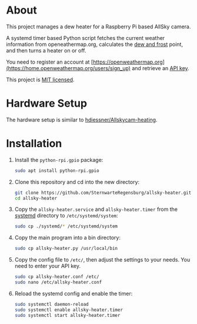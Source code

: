 # About

This project manages a dew heater for a Raspberry Pi based AllSky camera.

A systemd timer based Python script fetches the current weather information from openeathermap.org, calculates the
[dew and frost](https://gist.github.com/sourceperl/45587ea99ff123745428) point, and then turns a heater on or off.

You need to register an account at [https://openweathermap.org](https://home.openweathermap.org/users/sign_up) and
retrieve an [API key](https://home.openweathermap.org/api_keys).

This project is [MIT licensed](LICENSE).

# Hardware Setup

The hardware setup is similar to [hdiessner/Allskycam-heating](https://github.com/hdiessner/Allskycam-heating).

# Installation

1. Install the `python-rpi.gpio` package:

   ```bash
   sudo apt install python-rpi.gpio
   ```

1. Clone this repository and cd into the new directory:
   
   ```bash
   git clone https://github.com/SternwarteRegensburg/allsky-heater.git
   cd allsky-heater
   ```

1. Copy the `allsky-heater.service` and `allsky-heater.timer` from the [systemd](./systemd) directory to
   `/etc/systemd/system`:

   ```bash
   sudo cp ./systemd/* /etc/systemd/system
   ```

1. Copy the main program into a bin directory:

   ```bash
   sudo cp allsky-heater.py /usr/local/bin
   ```

1. Copy the config file to `/etc/`, then adjust the settings to your needs. You need to enter your API key.
   
   ```bash
   sudo cp allsky-heater.conf /etc/
   sudo nano /etc/allsky-heater.conf
   ```

1. Reload the systemd config and enable the timer:
   
   ```bash
   sudo systemctl daemon-reload
   sudo systemctl enable allsky-heater.timer
   sudo systemctl start allsky-heater.timer
   ```
